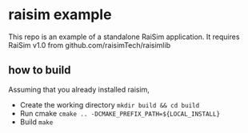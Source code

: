 raisim example
==========================

This repo is an example of a standalone RaiSim application. It requires RaiSim v1.0 from github.com/raisimTech/raisimlib


how to build
--------------------------
Assuming that you already installed raisim,

- Create the working directory ``mkdir build && cd build``
- Run cmake ``cmake .. -DCMAKE_PREFIX_PATH=${LOCAL_INSTALL}``
- Build ``make``
